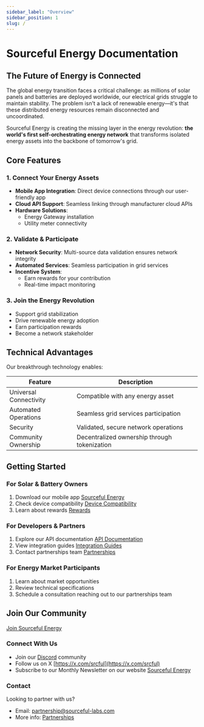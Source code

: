 ```yaml
---
sidebar_label: "Overview"
sidebar_position: 1
slug: /
---
```


# Sourceful Energy Documentation

## The Future of Energy is Connected

The global energy transition faces a critical challenge: as millions of solar panels and batteries are deployed worldwide, our electrical grids struggle to maintain stability. The problem isn't a lack of renewable energy—it's that these distributed energy resources remain disconnected and uncoordinated.

Sourceful Energy is creating the missing layer in the energy revolution: **the world's first self-orchestrating energy network** that transforms isolated energy assets into the backbone of tomorrow's grid.

## Core Features

### 1. Connect Your Energy Assets
- **Mobile App Integration**: Direct device connections through our user-friendly app
- **Cloud API Support**: Seamless linking through manufacturer cloud APIs
- **Hardware Solutions**: 
  - Energy Gateway installation
  - Utility meter connectivity

### 2. Validate & Participate
- **Network Security**: Multi-source data validation ensures network integrity
- **Automated Services**: Seamless participation in grid services
- **Incentive System**: 
  - Earn rewards for your contribution
  - Real-time impact monitoring

### 3. Join the Energy Revolution
- Support grid stabilization
- Drive renewable energy adoption
- Earn participation rewards
- Become a network stakeholder

## Technical Advantages

Our breakthrough technology enables:

| Feature | Description |
|---------|-------------|
| Universal Connectivity | Compatible with any energy asset |
| Automated Operations | Seamless grid services participation |
| Security | Validated, secure network operations |
| Community Ownership | Decentralized ownership through tokenization |

## Getting Started

### For Solar & Battery Owners
1. Download our mobile app [Sourceful Energy](https://sourceful.energy/)
2. Check device compatibility [Device Compatibility](https://docs.sourceful.energy/getting-started/participate/)
3. Learn about rewards [Rewards](https://sourceful.energy/rewards)

### For Developers & Partners
1. Explore our API documentation [API Documentation](https://docs.sourceful.energy/api-reference)
2. View integration guides [Integration Guides](https://docs.sourceful.energy/integration-guides)
3. Contact partnerships team [Partnerships](https://sourceful.energy/partnerships)

### For Energy Market Participants
1. Learn about market opportunities
2. Review technical specifications
3. Schedule a consultation reaching out to our partnerships team

## Join Our Community

<div class="button-container">
    <a class="button button--primary" href="https://sourceful.energy/beta">Join Sourceful Energy</a>
</div>

### Connect With Us
- Join our [Discord](https://discord.gg/srcful) community
- Follow us on X [https://x.com/srcful](https://x.com/srcful)
- Subscribe to our Monthly Newsletter on our website [Sourceful Energy](https://sourceful.energy/)

### Contact
Looking to partner with us? 
- Email: [partnership@sourceful-labs.com](mailto:partnership@sourceful-labs.com)
- More info: [Partnerships](https://sourceful.energy/partnerships)

